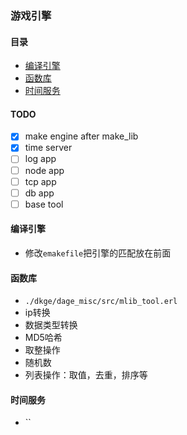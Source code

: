 ### 游戏引擎

#### 目录
- [编译引擎](#编译引擎)
- [函数库](#函数库)
- [时间服务](#时间服务)

#### TODO
- [x] make engine after make_lib
- [x] time server
- [ ] log app
- [ ] node app
- [ ] tcp app
- [ ] db app
- [ ] base tool

#### 编译引擎
- 修改`emakefile`把引擎的匹配放在前面

#### 函数库
- `./dkge/dage_misc/src/mlib_tool.erl`
- ip转换
- 数据类型转换
- MD5哈希
- 取整操作
- 随机数
- 列表操作：取值，去重，排序等

#### 时间服务
- ``